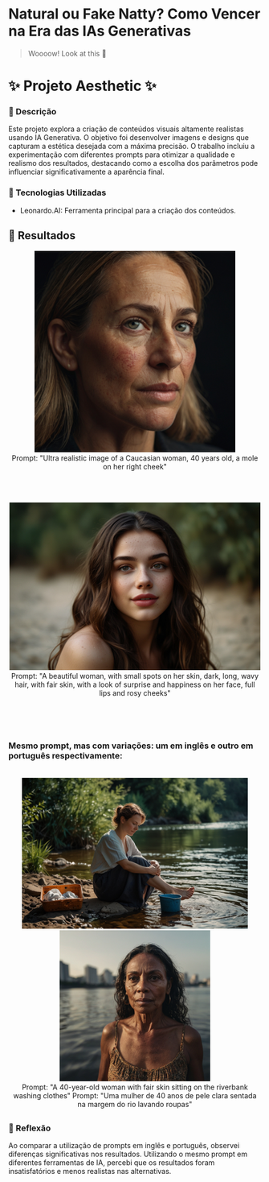 # Natural ou Fake Natty? Como Vencer na Era das IAs Generativas

> Woooow! Look at this 👀

# ✨ Projeto Aesthetic ✨

### 📒 Descrição
Este projeto explora a criação de conteúdos visuais altamente realistas usando IA Generativa. O objetivo foi desenvolver imagens e designs que capturam a estética desejada com a máxima precisão. O trabalho incluiu a experimentação com diferentes prompts para otimizar a qualidade e realismo dos resultados, destacando como a escolha dos parâmetros pode influenciar significativamente a aparência final.

### 🤖 Tecnologias Utilizadas
- Leonardo.AI: Ferramenta principal para a criação dos conteúdos.

## 🚀 Resultados 

<div align="center">
    <img src="Imgs-IA/mulher.jpeg" width="400" alt="Resultado 1">
     <br>
    Prompt: "Ultra realistic image of a Caucasian woman, 40 years old, a mole on her right cheek"
</div>
<br>

##

<br>
<div align="center">
    <img src="Imgs-IA/menina.jpeg" width="500" alt="Resultado">
    <br>
    Prompt: "A beautiful woman, with small spots on her skin, dark, long, wavy hair, with fair skin, with a look of surprise and happiness on her face, full lips and rosy cheeks"
</div>
<br>

##

<br>

### Mesmo prompt, mas com variações: um em inglês e outro em português respectivamente: 
<br>
<div align="center">
    <img src="Imgs-IA/senhora.jpeg"  height="300" alt="Resultado 1">
    <img src="Imgs-IA/mulher2.jpeg"  height="300" alt="Resultado 1">
    <br>
    Prompt: "A 40-year-old woman with fair skin sitting on the riverbank washing clothes"
    Prompt: "Uma mulher de 40 anos de pele clara sentada na margem do rio lavando roupas"
</div>

##

### 💭 Reflexão 
Ao comparar a utilização de prompts em inglês e português, observei diferenças significativas nos resultados. Utilizando o mesmo prompt em diferentes ferramentas de IA, percebi que os resultados foram insatisfatórios e menos realistas nas alternativas.


